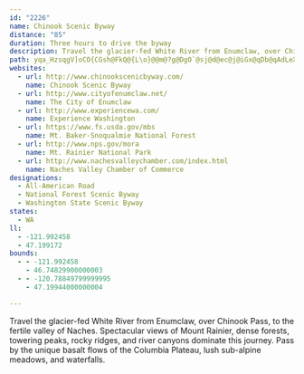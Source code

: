 ```yaml
---
id: "2226"
name: Chinook Scenic Byway
distance: "85"
duration: Three hours to drive the byway
description: Travel the glacier-fed White River from Enumclaw, over Chinook Pass, to the fertile valley of Naches. Spectacular views of Mount Rainier, dense forests, towering peaks, rocky ridges, and river canyons dominate this journey. Pass by the unique basalt flows of the Columbia Plateau, lush sub-alpine meadows, and waterfalls.
path: yqa_HzsqgV]oCO{CGsh@FkQ@{L\o}@@m@?g@DgO`@sj@d@ec@j@iGx@qDb@qAdLeX~@iDb@_CX_B`@aF\{Q^mDx@aFnAeE~B{EdYk_@nRuVnLoMf`@ka@vAgArGsCrAeAxAgBlEoHbCsBpl@eTxBoA|AyAtA_B|@sBxAsEn@uGh@yNj@aObOuxDb@wETcBz@yDb@uAhAsClAwBtPeVtAsClAmDx@gDbHec@l@qCpHmX^yBJkALmC?_BOaD}DiXiBiJs@qC_@_A}BmDkQkU}@eBu@gDSgAeAgMc@gGEgA@eFfAiS@gBIsDWyBc@aBs@oB{@aBiZy`@aCuD{A_D}Nq_@yAgEw@qCiCiNoAoFs@_C_BaDiCmDwBiDo@oAqLkZuLwYiDkJiAiGMeC?{@l@sQP_CVgBz@mDpMsf@jB{GpUgw@tBaHpKs[x@aF`A_Kf@oB^kAr@wArGeLnA_D^yAL_AXkEJm_@OmC]uCeAeGKgACcABiDTyATsArAkDrGuLtGoMt@gCbBmHXeChAaH~@uDhMk`@hB_JbFsYpJos@Z}EHoEa@_f@@gFf@mN`Bk^RcGLaIj@k|@I_FKkBo@yDiAsEwYuaA}@yBsF{Ji@_By@gEMyA?sDVeCh@eD~BiIx@qBhAoBrEqGdHcLhhAotBbh@e`AnPcVtKsNdAgA|GsD~s@q]bFgC`BmA|C_D~BsCpFeIlDqDdPaTnEmF`FiH`HkNrAiBdAkBrAeBrB_C~EsEjBuAhEuDxDyDjJuK|CmCjKkInBkAxCsArb@uNrAs@t@g@f@_@lEsDjG}Ff@[PIz@c@n@SPEZGdE]vTq@nTcA~L_@dDc@pDgAlFsCnPgNfHiF|@e@~Bs@|F}@~OYvFg@bR_D|K{ArBk@vF{CvEwAtASjF_@`JMnAY~BkAjHoGxA_AbFeB`FqArB[|AKdOEnAQpIiC|KsDlEqBpD{B|DsDvEaGtNiS|Zya@hAiBrA{C^qAx@iDj@mEVgE?uNHsBP_CfAgFtA_ElCgHvZkv@rBsErAsBxCmDlBsAxBeArHkBvAk@`^}TlEyAbDu@~O_BvCCnAJ~@VpDtA|EjChBr@dCp@vD`@|TVtCL`D\rB^vEzArBjA`OvG|RdIdEnBzIhD|ExAjIlA`ZfCnNlBhDJrCMxAU`FuA~WuMfQ_JdNgIdDgCxKwJpHkFbDkBrEoAnACfEj@rBl@tDhB|B`CrA`BjFfJt@v@vDfCpIfDxA^vOnCzEh@rAX~BLvEGfOq@dIq@vFIhRqD|DGhTJlStBfKrArAj@hDrBpD~A|InAhQdFry@|KhFhApDlA|YnSzFzEbExDnA~@xBr@jDf@rElB~Ah@vETlHVpC?`\sH|GoDlDsCd@K~B?vE]bC[lDmA~LkAn@Q~E{CpGy@xAKxAFlR~G|AJ~@En@YdA}@`C}Cj@]l@GvWhDxChAnANx@Eh@O\Wz@s@`@k@JG~AgFXwDCoDUsA]cAuB}DsA}CcGwNSw@UcB@yBLqA~DqR`DaK~@_AfCs@z@i@vAsAp@[VYTk@DsAKk@q@{@u@K_ExAa@Xo@JeAx@cAzByBbM_@bAwEhGeAvC_@tBI|A?hBbC`Pd@lEvDlMHt@Cv@Uf@c@X[Di@S}@gB}DyJe@mBi@{DgC{REeBBoArBaJd@iAlBoCXw@tBoI^_CDsAGqAy@sDSoAE_A@kAf@oCZe@jIyFr@y@Ts@HgBMeAe@mA}CwFeAoAiBs@iAWwCEeAPmAf@oA~@kCdAuCSiALmF`DkDpDu@`@_ARoA?gAa@cJoKi@c@}DuAqDeCiCgC_DsD}CqEwHwNqC_FmFuOo@cDiAeE}B{H}FyNKaAEgESsAy@eDi@yE_@mBe@aBq@yAe@eBoA{GyBiJgIa]}Fa]sA{LiAoR_A_I}@mXSqCiCqUe@kHy@cHMmBo@mRYaa@QqGwAwRUgG_@eE_BqN}@kGsBeJeB}G{EiOyUoj@}EiK_BkEgAuEmDyS_BuG_B{EqB_FuEgKq@{B[gDDmKAuC]eCo@gBsEkGiBoBqDiC{A_Cq@wBUwBEsC@gBVmC~@sGNwBD{AKsDcE_]WmEe@_d@_@ea@?gBUsI_AiI}DiXmA_Ie@uBwAqEmB{EiGcMiDyFqBeBuCsAsTiImAwA}C{FiCmD_AeAs@k@yPqJiHsEsAcB}@}BmKc]}_@ylA_GqRuFuTwMoj@kJ{ZSmBU}Pe@qDy@aCcEoFsAwBwAyCg@uAm@_CwFe\_g@muBcV}bAsMik@uAaKsOouAkBcKM}AIgDv@{rAYaCoA_FW_BEuADkA|@uHD_EKmBm@yFUkA_BuEWsBUaQHcJ}Bq]EeBDkBR{BXgAz@yB\mAX}ADo@@kAq@}Y]aCk@mCwFyPm@sB[iCmCiXM_Ay@mDq@sBs@cBqDcGgH}TQkAMaBBm@ReC~@yENmBI_DyAuOo@{FUqAwQqr@a@yBM_AEkDd@oLAgF_@gFwAcPO_EIcJO_FyAmNUoF@_CjBy\@sAEiCy@}HsEi]{Lsz@SyBYmGAuIT}FdDgh@PaE?oFMwA_AmFiAaDaDsDmFgDe@m@oAsB_AsDcEqXy@yDa@mAoDkHUaAWeCLmCTaAbAeCZkAVsCCyBu@sGcCuOs@iGEqBNaG?uC_AaHGyEKmBYcBk@}AkDmF[w@c@aC?eBH{ARwAd@kAr@gA`NaNl@a@nB]x@Hr@Nd@Xr@p@bEfFx@p@dBdAlA`@rBd@hTfBxPp@bZn@lAIxAk@|BmBj@y@lAmCbC{HzAcEzC{EhBsBhGuF`AeA`ByBpVy^bDwD`FsEnAmBpG{NnCiEvAgBnPmPrCmBvJyDn@MbBMlI^|BWrBs@lBkAnAeAnBoCrBwEbEiH|EuH`FaGvCkCxY}UdJ_GbAgAdA{A~@oBn@oBfBaHx@wBjLcRvHqOxC_EvAmArCcBhC{@~@ShAElCPdBr@dGrEjBl@bDPbAKhC}@|AaAhBgCvByDnEaLx@_BfBmCbHuIvCgFfO_a@|DyNbA_CrBoCpHaFrBqClAmC~C{IpKiUfAyAnEiEfBqCn@yAb@uA~BgMrBuJdBgG`D}GrCuEdCuFjIaWvAaDhDeFtBuBtNoKl@q@lAyB|D{IvJcVh@sBTqAXcDNyGXoSPoC^cAXe@v@g@hAYz@LzCpAdAL~AMrAk@rA_B^aAxAmExByIl@{Az@kA|AgA~\iOnDwBn@k@~AuBtEgInAgBbR}StAiCh@{AXmAvHyb@hAsFj@qB|Pmb@n@gArBeCbBsAvGyDfKaH~IoFnBq@hBStA?zGl@nFd@b@D|BGvAUzAc@~BoApF}Cp@]vH_GbB_AtCeAnEi@rFOfCWjAWlAm@vAiA`HkGzHcHpH}GvGeFzMqIjIkF`MeIhF_D~AaAdBoAvBeBvBgBfA_A~AuAzCiCxCgCbFkEtCeCz@u@~D}CpCqAfCU|A]nAm@bAq@j@k@bDeFnAqBhAgB`AmAhAoAtCgChAcAdDmCjAeA|@{@fCeDbAeAxAsAbBaA`Ac@~@]vIwC`IoCdAe@p@c@v@m@h@m@l@{@r@qAp@cBlBcGtDyKhCsGrZoo@bEgI|AsEhA}GvBmP|CqTbVi~A~AmGtAyDrLyYvF{LlF{IlHqJfDwDtAoArCuAfI}@lCs@fCaAnBkAxB_BbB_BrBaCnAeBhAoB|f@_~@n@wAxAyDr@aClUibA~CiTlA}GzAsFrKw]dAgC^e@tAaAp@Qz@?l@JxAz@h@h@vE`GhB`AbBV~A?zA]x@a@bB}AfAcBnD_KrCmIfDoKx@uBrAiC|EiIvGgI`@q@v@cBx@sCdDgNxAaH`@eC~@cJ`H{{@`@oGb@sKXou@
websites:
  - url: http://www.chinookscenicbyway.com/
    name: Chinook Scenic Byway
  - url: http://www.cityofenumclaw.net/
    name: The City of Enumclaw
  - url: http://www.experiencewa.com/
    name: Experience Washington
  - url: https://www.fs.usda.gov/mbs
    name: Mt. Baker-Snoqualmie National Forest
  - url: http://www.nps.gov/mora
    name: Mt. Rainier National Park
  - url: http://www.nachesvalleychamber.com/index.html
    name: Naches Valley Chamber of Commerce
designations:
  - All-American Road
  - National Forest Scenic Byway
  - Washington State Scenic Byway
states:
  - WA
ll:
  - -121.992458
  - 47.199172
bounds:
  - - -121.992458
    - 46.74829900000003
  - - -120.78849799999995
    - 47.19944000000004

---
```


Travel the glacier-fed White River from Enumclaw, over Chinook Pass, to the fertile valley of Naches. Spectacular views of Mount Rainier, dense forests, towering peaks, rocky ridges, and river canyons dominate this journey. Pass by the unique basalt flows of the Columbia Plateau, lush sub-alpine meadows, and waterfalls.
